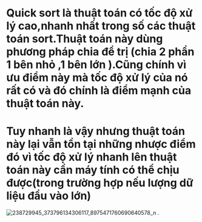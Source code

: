 # Quick sort là thuật toán có tốc độ xử lý cao,nhanh nhất trong số các thuật toán sort.Thuật toán này dùng phương pháp chia để trị (chia 2 phần 1 bên nhỏ ,1 bên lớn ).Cũng chính vì ưu điểm này mà tốc độ xử lý của nó rất có và đó chính là điểm mạnh của thuật toán này.
# Tuy nhanh là vậy nhưng thuật toán này lại vẫn tồn tại những nhược điểm đó vì tốc độ xử lý nhanh lên thuật toán này cần máy tính có thể chịu được(trong trường hợp nếu lượng dữ liệu đầu vào lớn)

![238729945_373796134306117_8975471760690640578_n](https://user-images.githubusercontent.com/89003971/131251119-b80326a5-9d6e-442c-84ef-9401c5ec2f44.jpg)
.


